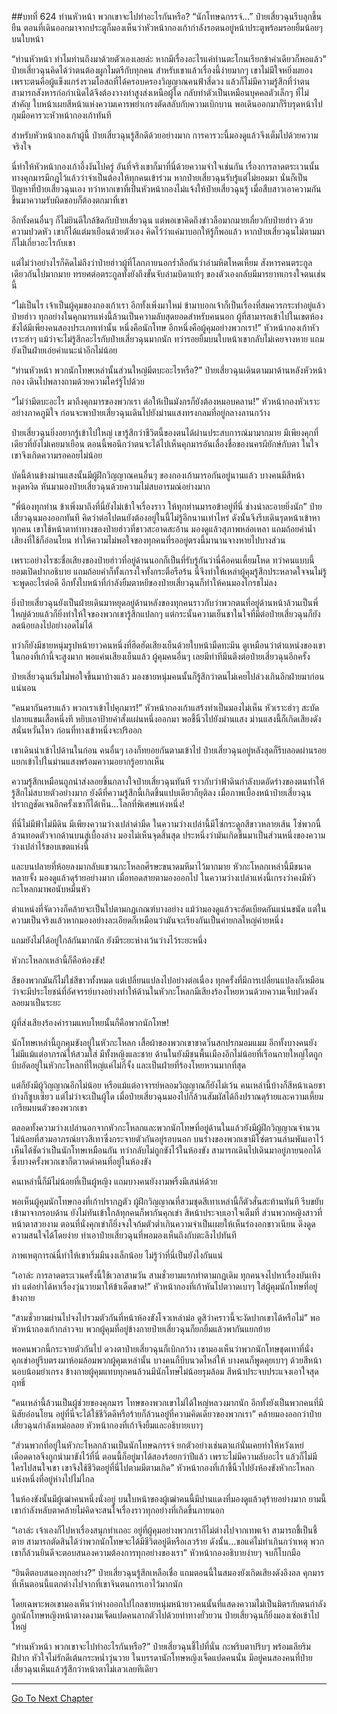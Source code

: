 ##บทที่ 624 ท่านหัวหน้า พวกเขาจะไปทำอะไรกันหรือ?
“นักโทษฉกรรจ์...” ป๋ายเสี่ยวฉุนรีบลุกขึ้นยืน ตอนที่เดินออกมาจากประตูก็มองเห็นว่าหัวหน้ากองเก้ากำลังรอตนอยู่หน้าประตูพร้อมรอยยิ้มน้อยๆ บนใบหน้า

“ท่านหัวหน้า ทำไมท่านถึงมาด้วยตัวเองเลยล่ะ หากมีเรื่องอะไรแค่ท่านตะโกนเรียกข้าคำเดียวก็พอแล้ว” ป๋ายเสี่ยวฉุนคิดได้ว่าตนต้องผูกไมตรีกับทุกคน สำหรับเขาแล้วเรื่องนี้ง่ายมากๆ เขาไม่มีใจหยิ่งผยองเพราะตนคือผู้แข็งแกร่งรวมโอสถที่ได้ครอบครองวิญญาณคนฟ้าสี่ดวง แล้วก็ไม่มีความรู้สึกที่ว่าตนสามารถสังหารก่อกำเนิดได้จึงต้องวางท่าสูงส่งเหนือผู้ใด กลับทำตัวเป็นเหมือนบุคคลตัวเล็กๆ ที่ไม่สำคัญ ใบหน้าเผยสีหน้าแห่งความเคารพยำเกรงตัดสลับกับความเบิกบาน พอเดินออกมาก็รีบรุดหน้าไปกุมมือคารวะหัวหน้ากองเก้าทันที

สำหรับหัวหน้ากองเก้าผู้นี้ ป๋ายเสี่ยวฉุนรู้สึกดีด้วยอย่างมาก การคารวะนี้มองดูแล้วจึงเต็มไปด้วยความจริงใจ

นี่ทำให้หัวหน้ากองเก้าอึ้งงันไปครู่ อันที่จริงเขาก็มาที่นี่ด้วยความจำใจเช่นกัน เรื่องการลาดตระเวนนั้นทางคุกมารมีกฎไว้แล้วว่าจำเป็นต้องให้ทุกคนเข้าร่วม หากป๋ายเสี่ยวฉุนรับรู้แต่ไม่ยอมมา นั่นก็เป็นปัญหาที่ป๋ายเสี่ยวฉุนเอง ทว่าหากเขาที่เป็นหัวหน้ากองไม่แจ้งให้ป๋ายเสี่ยวฉุนรู้ เมื่อสืบสาวเอาความกันขึ้นมาความรับผิดชอบก็ต้องตกมาที่เขา

อีกทั้งคนอื่นๆ ก็ไม่ยินดีใกล้ชิดกับป๋ายเสี่ยวฉุน แต่พอเขาคิดถึงข่าวลือมากมายเกี่ยวกับป๋ายฮ่าว ด้วยความปวดหัว เขาก็ได้แต่มาเยือนด้วยตัวเอง คิดไว้ว่าแค่มาบอกให้รู้ก็พอแล้ว หากป๋ายเสี่ยวฉุนไม่ตามมาก็ไม่เกี่ยวอะไรกับเขา

แต่ไม่ว่าอย่างไรก็คิดไม่ถึงว่าป๋ายฮ่าวผู้ที่โลกภายนอกร่ำลือกันว่าอำมหิตโหดเหี้ยม สังหารคนตระกูลเดียวกันไปมากมาย ทรยศต่อตระกูลทั้งยังถึงขั้นจับล่ามบิดาแท้ๆ ของตัวเองกลับมีมารยาทเกรงใจตนเช่นนี้

“ไม่เป็นไร เจ้าเป็นผู้คุมของกองเก้าเรา อีกทั้งเพิ่งมาใหม่ ข้ามาบอกเจ้าก็เป็นเรื่องที่สมควรกระทำอยู่แล้ว ป๋ายฮ่าว ทุกอย่างในคุกมารแห่งนี้ล้วนเป็นความลับสุดยอดสำหรับคนนอก ผู้ที่สามารถเข้าไปในเขตห้องขังได้มีเพียงคนสองประเภทเท่านั้น หนึ่งคือนักโทษ อีกหนึ่งคือผู้คุมอย่างพวกเรา!” หัวหน้ากองเก้าหัวเราะฮ่าๆ แม้ว่าจะไม่รู้สึกอะไรกับป๋ายเสี่ยวฉุนมากนัก ทว่ารอยยิ้มบนใบหน้าเขากลับไม่เคยจางหาย แถมยังเป็นฝ่ายเอ่ยคำแนะนำอีกไม่น้อย

“ท่านหัวหน้า พวกนักโทษเหล่านั้นส่วนใหญ่มีตบะอะไรหรือ?” ป๋ายเสี่ยวฉุนเดินตามมาด้านหลังหัวหน้ากอง เดินไปพลางถามด้วยความใคร่รู้ไปด้วย

“ไม่ว่ามีตบะอะไร มาถึงคุกมารของพวกเรา ต่อให้เป็นมังกรก็ยังต้องหมอบคลาน!” หัวหน้ากองหัวเราะอย่างภาคภูมิใจ ก่อนจะพาป๋ายเสี่ยวฉุนเดินไปยังม่านแสงทรงกลมที่อยู่กลางลานกว้าง

ป๋ายเสี่ยวฉุนยิ่งอยากรู้เข้าไปใหญ่ เขารู้สึกว่าชีวิตนี้ของตนได้ผ่านประสบการณ์มามากมาย มีเพียงคุกที่เดียวที่ยังไม่เคยมาเยือน ตอนนี้พอนึกว่าตนจะได้ไปเห็นคุกมารอันเลื่องชื่อของนครผียักษ์กับตา ในใจเขาจึงเกิดความรอคอยไม่น้อย

บัดนี้ด้านข้างม่านแสงนั้นมีผู้ฝึกวิญญาณคนอื่นๆ ของกองเก้ามารอกันอยู่นานแล้ว บางคนมีสีหน้าหงุดหงิด หันมามองป๋ายเสี่ยวฉุนด้วยความไม่สบอารมณ์อย่างมาก

“พี่น้องทุกท่าน ข้าเพิ่งมาถึงที่นี่ยังไม่เข้าใจเรื่องราว ให้ทุกท่านมารอข้าอยู่ที่นี่ ช่างน่าละอายยิ่งนัก” ป๋ายเสี่ยวฉุนมองออกทันที คิดว่าต่อไปตนยังต้องอยู่ในนี้ไม่รู้อีกนานเท่าไหร่ ดังนั้นจึงรีบเดินรุดหน้าเข้าหาทุกคน เขาใช้หน้าตาท่าทางของป๋ายฮ่าวที่ขาวสะอาดสะอ้าน มองดูแล้วสุภาพหล่อเหลา แถมถ้อยคำน้ำเสียงที่ใช้ก็อ่อนโยน ทำให้ความไม่พอใจของทุกคนที่รออยู่ตรงนี้มานานจางหายไปบางส่วน

เพราะอย่างไรซะชื่อเสียงของป๋ายฮ่าวที่อยู่ด้านนอกก็เป็นที่รับรู้กันว่านี่คือคนเหี้ยมโหด ทว่าคนแบบนี้ยอมเปิดปากอธิบาย แถมถ้อยคำก็ทั้งเกรงใจทั้งกระตือรือร้น นี่จึงทำให้เหล่าผู้คุมรู้สึกประหลาดใจจนไม่รู้จะพูดอะไรต่อดี อีกทั้งใบหน้าที่กำลังยิ้มตาหยีของป๋ายเสี่ยวฉุนก็ทำให้คนมองโกรธไม่ลง

ยิ่งป๋ายเสี่ยวฉุนยังเป็นฝ่ายเดินมาหยุดอยู่ด้านหลังของทุกคนราวกับว่าพวกตนที่อยู่ด้านหน้าล้วนเป็นพี่ใหญ่ด้วยแล้วก็ยิ่งทำให้ใจของพวกเขารู้สึกแปลกๆ แต่กระนั้นความเย็นชาในใจที่มีต่อป๋ายเสี่ยวฉุนก็ยังลดน้อยลงไปอย่างอดไม่ได้

ทว่าก็ยังมีชายหนุ่มรูปหน้ายาวคนหนึ่งที่ฮึดฮัดเสียงเย็นด้วยใบหน้ามืดทะมึน ดูเหมือนว่าตำแหน่งของเขาในกองที่เก้านี้จะสูงมาก พอแค่นเสียงเย็นแล้ว ผู้คุมคนอื่นๆ เลยมีท่าทีมึนตึงต่อป๋ายเสี่ยวฉุนอีกครั้ง

ป๋ายเสี่ยวฉุนเริ่มไม่พอใจขึ้นมาบ้างแล้ว มองชายหนุ่มคนนั้นก็รู้สึกว่าตนไม่เคยไปล่วงเกินอีกฝ่ายมาก่อนแน่นอน

“คนมากันครบแล้ว พวกเราเข้าไปคุกมาร!” หัวหน้ากองเก้าแสร้งทำเป็นมองไม่เห็น หัวเราะฮ่าๆ สะบัดปลายแขนเสื้อหนึ่งที หยิบเอาป้ายคำสั่งแผ่นหนึ่งออกมา พอชี้นิ้วไปยังม่านแสง ม่านแสงนี้ก็เกิดเสียงดังสนั่นหวั่นไหว ก่อนที่ทางเข้าหนึ่งจะปริออก

เขาเดินนำเข้าไปด้านในก่อน คนอื่นๆ เองก็ทยอยกันตามเข้าไป ป๋ายเสี่ยวฉุนอยู่หลังสุดก็รีบลอดผ่านรอยแยกเข้าไปในม่านแสงพร้อมความอยากรู้อยากเห็น

ความรู้สึกเหมือนถูกนำส่งลอยขึ้นกลางใจป๋ายเสี่ยวฉุนทันที ราวกับว่าฟ้าดินกำลังบดอัดร่างของตนทำให้รู้สึกไม่สบายตัวอย่างมาก ยังดีที่ความรู้สึกนี้เกิดขึ้นแปบเดียวก็ยุติลง เมื่อภาพเบื้องหน้าป๋ายเสี่ยวฉุนปรากฏชัดเจนอีกครั้งเขาก็ได้เห็น...โลกที่พิเศษแห่งหนึ่ง!

ที่นี่ไม่มีฟ้าไม่มีดิน มีเพียงความว่างเปล่าดำมืด ในความว่างเปล่านี้มีโซ่กระดูกสีขาวหลายเส้น โซ่พวกนี้ล้วนทอดตัวจากด้านบนสู่เบื้องล่าง มองไม่เห็นจุดสิ้นสุด ประหนึ่งว่ามันเกิดขึ้นมาเป็นส่วนหนึ่งของความว่างเปล่าไร้ขอบเขตแห่งนี้

และบนปลายที่ห้อยลงมากลับแขวนกะโหลกศีรษะขนาดมหึมาไว้มากมาย หัวกะโหลกเหล่านี้มีขนาดหลายจั้ง มองดูแล้วดุร้ายอย่างมาก เมื่อทอดสายตามองออกไป ในความว่างเปล่าแห่งนี้เกรงว่าคงมีหัวกะโหลกมาพอนับหมื่นหัว

ตำแหน่งที่จัดวางก็คล้ายจะเป็นไปตามกฎเกณฑ์บางอย่าง แม้ว่ามองดูแล้วจะอัดเบียดกันแน่นขนัด แต่ในความเป็นจริงแล้วหากมองอย่างละเอียดก็เหมือนว่ามันจะเรียงกันเป็นค่ายกลใหญ่ค่ายหนึ่ง

แถมยังไม่ได้อยู่ใกล้กันมากนัก ยังมีระยะห่างเว้นว่างไว้ระยะหนึ่ง

หัวกะโหลกเหล่านี้ก็คือห้องขัง!

สีของพวกมันก็ไม่ใช่สีขาวทั้งหมด แต่เปลี่ยนแปลงไปอย่างต่อเนื่อง ทุกครั้งที่มีการเปลี่ยนแปลงก็เหมือนว่าจะมีประโยชน์ที่อัศจรรย์บางอย่างทำให้ด้านในหัวกะโหลกมีเสียงร้องโหยหวนด้วยความเจ็บปวดดังลอยมาเป็นระยะ

ผู้ที่ส่งเสียงร้องคำรามแหบโหยนั้นก็คือพวกนักโทษ!

นักโทษเหล่านี้ถูกคุมขังอยู่ในหัวกะโหลก เสื้อผ้าของพวกเขาขาดวิ่นสกปรกมอมแมม อีกทั้งบางคนยังไม่มีแม้แต่อาภรณ์ให้สวมใส่ มีทั้งหญิงและชาย ด้านในยังมีชนพื้นเมืองอีกไม่น้อยที่เรือนกายใหญ่โตถูกบีบอัดอยู่ในหัวกะโหลกที่ใหญ่แค่ไม่กี่จั้ง และเป็นฝ่ายที่ร้องโหยหวนมากที่สุด

แต่ก็ยังมีผู้วิญญาณอีกไม่น้อย หรือแม้แต่อาจารย์หลอมวิญญาณก็ยังไม่เว้น คนเหล่านี้บ้างก็สีหน้าเฉยชา บ้างก็ซูบเซียว แต่ไม่ว่าจะเป็นผู้ใด เมื่อป๋ายเสี่ยวฉุนมองไปก็ล้วนสัมผัสได้ถึงปราณดุร้ายและความเหี้ยมเกรียมบนตัวของพวกเขา

ตลอดทั้งความว่างเปล่านอกจากหัวกะโหลกและพวกนักโทษที่อยู่ด้านในแล้วยังมีผู้ฝึกวิญญาณจำนวนไม่น้อยที่สวมอาภรณ์ยาวสีเทาซึ่งกระจายตัวกันอยู่รอบนอก บนร่างของพวกเขามีโซ่ตรวนล่ามพันเอาไว้ เห็นได้ชัดว่าเป็นนักโทษเหมือนกัน ทว่ากลับไม่ถูกขังไว้ในห้องขัง สามารถเดินไปเดินมาอยู่ภายนอกได้ ซึ่งบางครั้งพวกเขาก็ตวาดด่าคนที่อยู่ในห้องขัง

คนเหล่านี้ก็มีไม่น้อยที่เป็นผู้หญิง แถมบางคนยังงามพริ้งมีเสน่ห์ด้วย

พอเห็นผู้คุมนักโทษกองที่เก้าปรากฏตัว ผู้ฝึกวิญญาณที่สวมชุดสีเทาเหล่านี้ก็ตัวสั่นสะท้านทันที รีบขยับเข้ามาจากรอบด้าน ยังไม่ทันเข้าใกล้ทุกคนก็พากันคุกเข่า สีหน้าประจบเอาใจเต็มที่ ส่วนพวกหญิงสาวที่หน้าตาสวยงาม ตอนที่นั่งคุกเข่าก็ยิ่งจงใจก้มตัวต่ำเกินความจำเป็นเผยให้เห็นร่องอกขาวเนียน ดึงดูดความสนใจได้โดยง่าย ทำเอาป๋ายเสี่ยวฉุนที่พอมองเห็นถึงกับตะลึงไปทันที

ภาพเหตุการณ์นี้ทำให้เขาเริ่มมึนงงเล็กน้อย ไม่รู้ว่าที่นี่เป็นยังไงกันแน่

“เอาล่ะ การลาดตระเวนครั้งนี้ใช้เวลาสามวัน สามชั่วยามแรกทำตามกฎเดิม ทุกคนจงไปหาเรื่องบันเทิงทำ แต่อย่าได้หาเรื่องวุ่นวายมาให้ข้าเด็ดขาด!” หัวหน้ากองที่เก้าหันไปตวาดเบาๆ ใส่ผู้คุมนักโทษที่อยู่ข้างกาย

“สามชั่วยามผ่านไปจงไปรวมตัวกันที่หน้าห้องขังโจวเหล่าม๋อ ดูสิว่าคราวนี้จะงัดปากเขาได้หรือไม่” พอหัวหน้ากองเก้ากล่าวจบ พวกผู้คุมที่อยู่ข้างกายป๋ายเสี่ยวฉุนก็ยกยิ้มแล้วพากันแยกย้าย

พอคนพวกนี้กระจายตัวกันไป ดวงตาป๋ายเสี่ยวฉุนก็เบิกกว้าง เขามองเห็นว่าพวกนักโทษชุดเทาที่นั่งคุกเข่าอยู่รีบตรงมาห้อมล้อมพวกผู้คุมเหล่านั้น บางคนก็บีบนวดไหล่ให้ บางคนก็พูดคุยเบาๆ ด้วยสีหน้านอบน้อมยำเกรง ข้างกายผู้คุมแทบทุกคนล้วนมีนักโทษไม่น้อยรุมล้อม สีหน้าประจบประแจงเอาใจสุดฤทธิ์

“คนเหล่านี้ล้วนเป็นผู้ช่วยของคุกมาร โทษของพวกเขาไม่ได้ใหญ่หลวงมากนัก อีกทั้งยังเป็นพวกคนที่มีนิสัยอ่อนโยน อยู่ที่นี่จะได้ใช้ชีวิตดีหรือร้ายก็ล้วนอยู่ที่ความคิดเดียวของพวกเรา” คล้ายมองออกว่าป๋ายเสี่ยวฉุนกำลังเหม่อลอย หัวหน้ากองที่เก้าจึงยิ้มและอธิบายเบาๆ

“ส่วนพวกที่อยู่ในหัวกะโหลกล้วนเป็นนักโทษฉกรรจ์ ยกตัวอย่างเช่นตาแก่นั่นเคยทำให้หวังเหย่เดือดดาลจึงถูกนำมาขังไว้ที่นี่ ตอนนี้ก็อยู่มาได้สองร้อยกว่าปีแล้ว เพราะไม่มีความลับอะไร แล้วก็ไม่มีใครไปสนใจเขา เขาจึงใช้ชีวิตอยู่ที่นี่ไปตามมีตามเกิด” หัวหน้ากองที่เก้าชี้นิ้วไปยังห้องขังหัวกะโหลกแห่งหนึ่งที่อยู่ห่างไปไม่ไกล

ในห้องขังนั้นมีผู้เฒ่าคนหนึ่งนั่งอยู่ บนใบหน้าของผู้เฒ่าคนนี้มีปานแดงที่มองดูแล้วดุร้ายอย่างมาก ยามนี้เขากำลังหลับตาคล้ายไม่คิดจะสนใจเรื่องราวทุกอย่างที่เกิดขึ้นภายนอก

“เอาล่ะ เจ้าเองก็ไปหาเรื่องสนุกทำเถอะ อยู่ที่ผู้คุมอย่างพวกเราก็ไม่ต่างไปจากเทพเจ้า สามารถชี้เป็นชี้ตาย สามารถตัดสินได้ว่าพวกนักโทษจะได้มีชีวิตอยู่ดีหรือเลวร้าย ดังนั้น...ขอแค่ไม่ทำเกินกว่าเหตุ พวกเขาก็ล้วนยินดีจะตอบสนองความต้องการทุกอย่างของเรา” หัวหน้ากองอธิบายง่ายๆ จบก็โบกมือ

“ยินดีตอบสนองทุกอย่าง?” ป๋ายเสี่ยวฉุนรู้สึกเหลือเชื่อ แถมตอนนี้ในสมองยังเกิดเสียงดังอึงอล คุกมารที่เห็นตอนนี้แตกต่างไปจากที่เขาจินตนการเอาไว้มากนัก

โดยเฉพาะพอเขามองเห็นว่าห่างออกไปไกลชายหนุ่มหน้ายาวคนนั้นที่แสดงความไม่เป็นมิตรกับตนกำลังถูกนักโทษหญิงหน้าตางดงามเจ็ดแปดคนลากตัวไปด้วยท่าทางยั่วยวน ป๋ายเสี่ยวฉุนก็ยิ่งมองเซ่อเข้าไปใหญ่

“ท่านหัวหน้า พวกเขาจะไปทำอะไรกันหรือ?” ป๋ายเสี่ยวฉุนชี้ไปที่นั่น กะพริบตาปริบๆ พร้อมเลียริมฝีปาก หัวใจไม่รักดีเต้นกระหน่ำวุ่นวาย ในบรรดานักโทษหญิงเจ็ดแปดคนนั่น มีอยู่คนสองคนที่ป๋ายเสี่ยวฉุนเห็นแล้วรู้สึกว่าหน้าตาไม่เลวเลยทีเดียว

------


[Go To Next Chapter]( ./62.md)